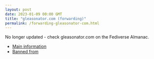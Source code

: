```yaml
---
layout: post
date: 2023-01-09 00:00 GMT
title: "gleasonator.com (forwarding)"
permalink: /forwarding-gleasonator-com.html
---
```


No longer updated - check gleasonator.com on the Fediverse Almanac.

* [Main information](https://www.fediversealmanac.com/api/v1/instances/gleasonator.com)
* [Banned from](https://www.fediversealmanac.com/api/v1/instances/gleasonator.com/banned_from)

